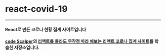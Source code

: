 # react-covid-19

---

#### React로 만든 코로나 현황 집계 사이트입니다

#### [code Scalper](https://www.youtube.com/channel/UC1wWTimSew9rYzEZRVYVlbg)의 [리액트를 몰라도 무작정 따라 해보는 리액트 코로나 집계 사이트](https://youtu.be/DtLhiMxgsm0)를 학습한 저장소입니다.
